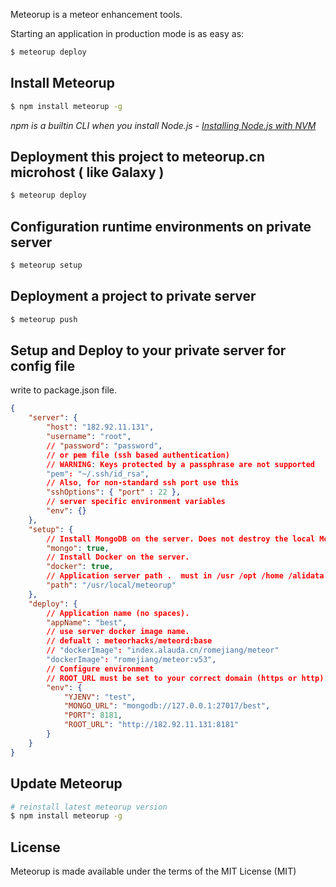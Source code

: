   

Meteorup is a meteor enhancement tools.

Starting an application in production mode is as easy as:

```bash
$ meteorup deploy
```

## Install Meteorup

```bash
$ npm install meteorup -g
```

*npm is a builtin CLI when you install Node.js - [Installing Node.js with NVM](https://keymetrics.io/2015/02/03/installing-node-js-and-io-js-with-nvm/)*

## Deployment this project to meteorup.cn microhost ( like Galaxy )

```bash
$ meteorup deploy
```

## Configuration runtime environments on private server

```bash
$ meteorup setup
```

## Deployment a project to private server

```bash
$ meteorup push
```

## Setup and Deploy to your private server for config file
write to package.json file.
```json
{
    "server": {
        "host": "182.92.11.131",
        "username": "root",
        // "password": "password",
        // or pem file (ssh based authentication)
        // WARNING: Keys protected by a passphrase are not supported
        "pem": "~/.ssh/id_rsa",
        // Also, for non-standard ssh port use this
        "sshOptions": { "port" : 22 },
        // server specific environment variables
        "env": {}
    },
    "setup": {
		// Install MongoDB on the server. Does not destroy the local MongoDB on future setups
		"mongo": true,
		// Install Docker on the server.
		"docker": true,
		// Application server path .  must in /usr /opt /home /alidata directory.
		"path": "/usr/local/meteorup"
    },
    "deploy": {
		// Application name (no spaces).
		"appName": "best",
		// use server docker image name. 
		// defualt : meteorhacks/meteord:base
		// "dockerImage": "index.alauda.cn/romejiang/meteor"
		"dockerImage": "romejiang/meteor:v53",
		// Configure environment
		// ROOT_URL must be set to your correct domain (https or http)
	    "env": {
			"YJENV": "test",
            "MONGO_URL": "mongodb://127.0.0.1:27017/best",
			"PORT": 8181,
			"ROOT_URL": "http://182.92.11.131:8181"
		}
    } 
}
```


## Update Meteorup

```bash
# reinstall latest meteorup version
$ npm install meteorup -g
```


## License

Meteorup is made available under the terms of the MIT License (MIT)

